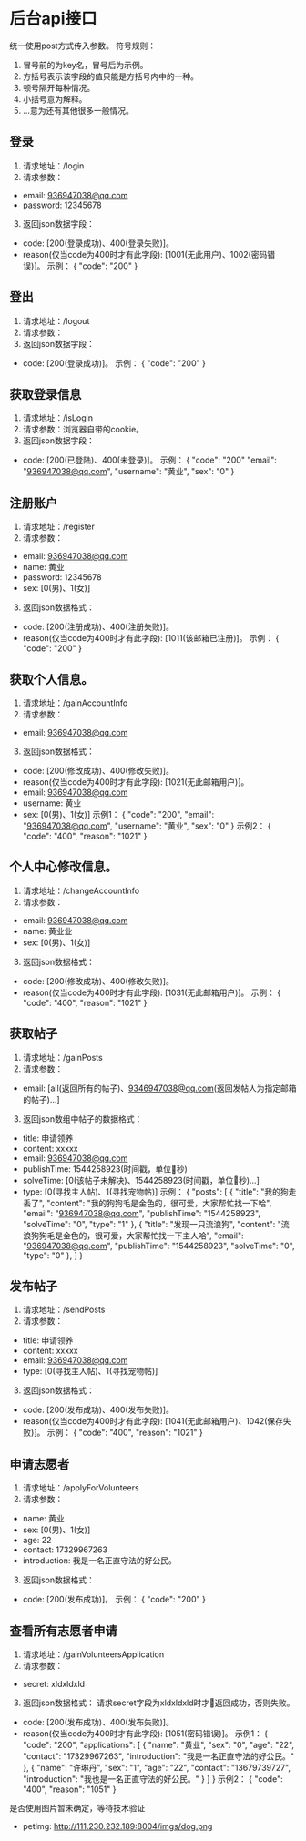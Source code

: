 # 后台api接口

统一使用post方式传入参数。
符号规则：
1. 冒号前的为key名，冒号后为示例。
2. 方括号表示该字段的值只能是方括号内中的一种。
3. 顿号隔开每种情况。
4. 小括号意为解释。
5. ...意为还有其他很多一般情况。

## 登录

1. 请求地址：/login
2. 请求参数：
+ email: 936947038@qq.com
+ password: 12345678
3. 返回json数据字段：
+ code: [200(登录成功)、400(登录失败)]。
+ reason(仅当code为400时才有此字段): [1001(无此用户)、1002(密码错误)]。
示例：
{
    "code": "200"
}

## 登出

1. 请求地址：/logout
2. 请求参数：
3. 返回json数据字段：
+ code: [200(登录成功)]。
示例：
{
    "code": "200"
}

## 获取登录信息

1. 请求地址：/isLogin
2. 请求参数：浏览器自带的cookie。
3. 返回json数据字段：
+ code: [200(已登陆)、400(未登录)]。
示例：
{
    "code": "200"
    "email": "936947038@qq.com",
    "username": "黄业",
    "sex": "0"
}


## 注册账户

1. 请求地址：/register
2. 请求参数：
+ email: 936947038@qq.com
+ name: 黄业
+ password: 12345678
+ sex: [0(男)、1(女)]
3. 返回json数据格式：
+ code: [200(注册成功)、400(注册失败)]。
+ reason(仅当code为400时才有此字段): [1011(该邮箱已注册)]。
示例：
{
    "code": "200"
}

## 获取个人信息。

1. 请求地址：/gainAccountInfo
2. 请求参数：
+ email: 936947038@qq.com
3. 返回json数据格式：
+ code: [200(修改成功)、400(修改失败)]。
+ reason(仅当code为400时才有此字段): [1021(无此邮箱用户)]。
+ email: 936947038@qq.com
+ username: 黄业
+ sex: [0(男)、1(女)]
示例1：
{
    "code": "200",
    "email": "936947038@qq.com",
    "username": "黄业",
    "sex": "0"
}
示例2：
{
    "code": "400",
    "reason": "1021"
}

## 个人中心修改信息。

1. 请求地址：/changeAccountInfo
2. 请求参数：
+ email: 936947038@qq.com
+ name: 黄业业
+ sex: [0(男)、1(女)]
3. 返回json数据格式：
+ code: [200(修改成功)、400(修改失败)]。
+ reason(仅当code为400时才有此字段): [1031(无此邮箱用户)]。
示例：
{
    "code": "400",
    "reason": "1021"
}

## 获取帖子

1. 请求地址：/gainPosts
2. 请求参数：
+ email: [all(返回所有的帖子)、9346947038@qq.com(返回发帖人为指定邮箱的帖子)...]
3. 返回json数组中帖子的数据格式：
+ title: 申请领养
+ content: xxxxx
+ email: 936947038@qq.com
+ publishTime: 1544258923(时间戳，单位秒)
+ solveTime: [0(该帖子未解决)、1544258923(时间戳，单位秒)...]
+ type: [0(寻找主人帖)、1(寻找宠物帖)]
示例：
{
    "posts": [
        {
            "title": "我的狗走丢了",
            "content": "我的狗狗毛是金色的，很可爱，大家帮忙找一下哈",
            "email": "936947038@qq.com",
            "publishTime": "1544258923",
            "solveTime": "0",
            "type": "1"
        },
        {
            "title": "发现一只流浪狗",
            "content": "流浪狗狗毛是金色的，很可爱，大家帮忙找一下主人哈",
            "email": "936947038@qq.com",
            "publishTime": "1544258923",
            "solveTime": "0",
            "type": "0"
        },
    ]
}

## 发布帖子

1. 请求地址：/sendPosts
2. 请求参数：
+ title: 申请领养
+ content: xxxxx
+ email: 936947038@qq.com
+ type: [0(寻找主人帖)、1(寻找宠物帖)]
3. 返回json数据格式：
+ code: [200(发布成功)、400(发布失败)]。
+ reason(仅当code为400时才有此字段): [1041(无此邮箱用户)、1042(保存失败)]。
示例：
{
    "code": "400",
    "reason": "1021"
}

## 申请志愿者

1. 请求地址：/applyForVolunteers
2. 请求参数：
+ name: 黄业
+ sex: [0(男)、1(女)]
+ age: 22
+ contact: 17329967263
+ introduction: 我是一名正直守法的好公民。
3. 返回json数据格式：
+ code: [200(发布成功)]。
示例：
{
    "code": "200"
}

## 查看所有志愿者申请

1. 请求地址：/gainVolunteersApplication
2. 请求参数：
+ secret: xldxldxld
3. 返回json数据格式：
请求secret字段为xldxldxld时才返回成功，否则失败。
+ code: [200(发布成功)、400(发布失败)]。
+ reason(仅当code为400时才有此字段): [1051(密码错误)]。
示例1：
{
    "code": "200",
    "applications": [
        {
            "name": "黄业",
            "sex": "0",
            "age": "22",
            "contact": "17329967263",
            "introduction": "我是一名正直守法的好公民。"
        },
        {
            "name": "许琳丹",
            "sex": "1",
            "age": "22",
            "contact": "13679739727",
            "introduction": "我也是一名正直守法的好公民。"
        }
    ]
}
示例2：
{
    "code": "400",
    "reason": "1051"
}



是否使用图片暂未确定，等待技术验证
+ petImg: http://111.230.232.189:8004/imgs/dog.png